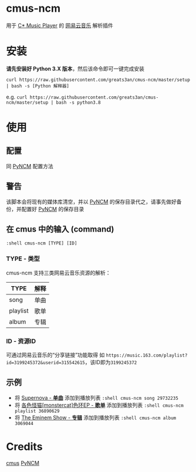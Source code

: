 # cmus-ncm
用于 [C* Music Player](https://cmus.github.io/) 的 [网易云音乐](https://music.163.com/) 解析插件

# 安装
**请先安装好 Python 3.X 版本**，然后该命令即可一键完成安装
	
	curl https://raw.githubusercontent.com/greats3an/cmus-ncm/master/setup | bash -s [Python 解释器]
e.g. `curl https://raw.githubusercontent.com/greats3an/cmus-ncm/master/setup | bash -s python3.8`

# 使用
## 配置
同 [PyNCM](https://github.com/greats3an/pyncm) 配置方法

## 警告
该脚本会将现有的媒体库清空，并以 [PyNCM](https://github.com/greats3an/pyncm) 的保存目录代之，请事先做好备份，并配置好 [PyNCM](https://github.com/greats3an/pyncm)  的保存目录

## 在 cmus 中的输入 (command)
	:shell cmus-ncm [TYPE] [ID]
### TYPE - 类型
cmus-ncm 支持三类网易云音乐资源的解析：

|TYPE|解释|
|-|-|
|song|单曲|
|playlist|歌单|
|album|专辑|

### ID - 资源ID
可通过网易云音乐的“分享链接”功能取得
如 `https://music.163.com/playlist?id=3199245372&userid=315542615`，该ID即为`3199245372`

## 示例
- 将 [Supernova - **单曲**](https://music.163.com/#/song?id=29732235) 添加到播放列表
	`:shell cmus-ncm song 29732235`
- 将 [各色怪猫[monstercat]色环EP - **歌单**](https://music.163.com/#/playlist?id=36890629) 添加到播放列表
	`:shell cmus-ncm playlist 36890629`
- 将 [The Eminem Show - **专辑**](https://music.163.com/#/album?id=3069044) 添加到播放列表
	`:shell cmus-ncm album 3069044`
	
# Credits
[cmus](https://cmus.github.io/)
[PyNCM](https://github.com/greats3an/pyncm) 
